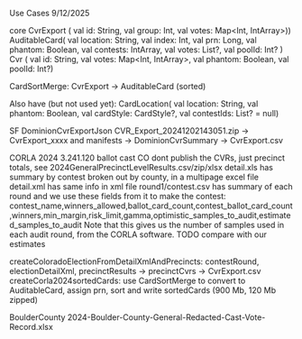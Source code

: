 Use Cases
9/12/2025

core
  CvrExport    ( val id: String, val group: Int, val votes: Map<Int, IntArray>))
  AuditableCard( val location: String, val index: Int, val prn: Long, val phantom: Boolean, val contests: IntArray, val votes: List<IntArray>?, val poolId: Int? )
  Cvr          ( val id: String, val votes: Map<Int, IntArray>, val phantom: Boolean, val poolId: Int?)

  CardSortMerge: CvrExport -> AuditableCard (sorted)

Also have (but not used yet):
  CardLocation(  val location: String, val phantom: Boolean, val cardStyle: CardStyle?, val contestIds: List<Int>? = null)


SF
 DominionCvrExportJson
  CVR_Export_20241202143051.zip -> CvrExport_xxxx and manifests -> DominionCvrSummary -> CvrExport.csv

CORLA
  2024 3.241.120 ballot cast
  CO dont publish the CVRs, just precinct totals, see 2024GeneralPrecinctLevelResults.csv/zip/xlsx 
  detail.xls has summary by contest broken out by county, in a multipage excel file
  detail.xml has same info in xml file
  round1/contest.csv has summary of each round and we use these fields from it to make the contest: 
    contest_name,winners_allowed,ballot_card_count,contest_ballot_card_count,winners,min_margin,risk_limit,gamma,optimistic_samples_to_audit,estimated_samples_to_audit
  Note that this gives us the number of samples used in each audit round, from the CORLA software. TODO compare with our estimates

  createColoradoElectionFromDetailXmlAndPrecincts: contestRound, electionDetailXml, precinctResults -> precinctCvrs -> CvrExport.csv
  createCorla2024sortedCards: use CardSortMerge to convert to AuditableCard, assign prn, sort and write sortedCards (900 Mb, 120 Mb zipped)


BoulderCounty
  2024-Boulder-County-General-Redacted-Cast-Vote-Record.xlsx
  